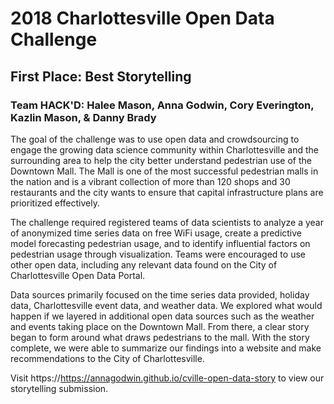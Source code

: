 # 2018 Charlottesville Open Data Challenge
## First Place: Best Storytelling
### Team HACK'D: Halee Mason, Anna Godwin, Cory Everington, Kazlin Mason, & Danny Brady

The goal of the challenge was to use open data and crowdsourcing to engage the growing data science community within Charlottesville and the surrounding area to help the city better understand pedestrian use of the Downtown Mall. The Mall is one of the most successful pedestrian malls in the nation and is a vibrant collection of more than 120 shops and 30 restaurants and the city wants to ensure that capital infrastructure plans are prioritized effectively.

The challenge required registered teams of data scientists to analyze a year of anonymized time series data  on free WiFi usage, create a predictive model forecasting pedestrian usage, and to identify influential factors on pedestrian usage through visualization. Teams were encouraged to use other open data, including any relevant data found on the City of Charlottesville Open Data Portal.
 
Data sources primarily focused on the time series data provided, holiday data, Charlottesville event data, and weather data. We explored what would happen if we layered in additional open data sources such as the weather and events taking place on the Downtown Mall. From there, a clear story began to form around what draws pedestrians to the mall. With the story complete, we were able to summarize our findings into a website and make recommendations to the City of Charlottesville.

Visit https://https://annagodwin.github.io/cville-open-data-story to view our storytelling submission.
